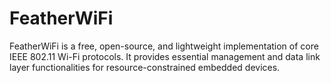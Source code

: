 # FeatherWiFi
FeatherWiFi is a free, open-source, and lightweight implementation of core IEEE 802.11 Wi-Fi protocols. It provides essential management and data link layer functionalities for resource-constrained embedded devices.
